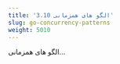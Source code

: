 ```yaml
---
title: '3.10 الگو های همزمانی'
slug: go-concurrency-patterns
weight: 5010
---
```


الگو های همزمانی...